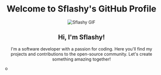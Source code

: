 # <div align="center"> Welcome to Sflashy's GitHub Profile </div>

<p align="center">
  <img src="[https://media.giphy.com/media/3oKIPx6SbU6ib9dKjG/giphy.gif](https://avatars.githubusercontent.com/u/11264320?v=4)" alt="Sflashy GIF">
</p>

<h2 align="center"> Hi, I'm Sflashy! </h2>

<p align="center">
  I'm a software developer with a passion for coding. Here you'll find my projects and contributions to the open-source community. Let's create something amazing together!
</p>
o

